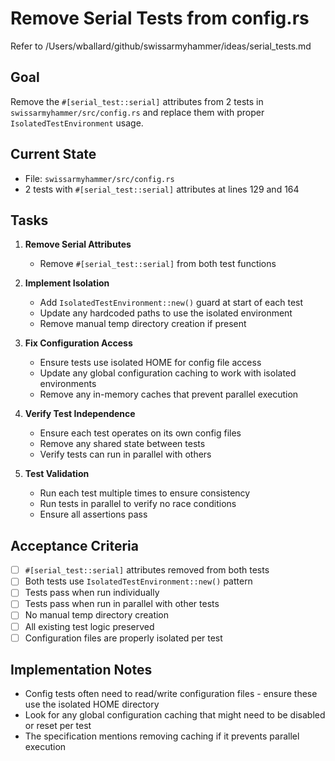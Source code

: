 # Remove Serial Tests from config.rs

Refer to /Users/wballard/github/swissarmyhammer/ideas/serial_tests.md

## Goal
Remove the `#[serial_test::serial]` attributes from 2 tests in `swissarmyhammer/src/config.rs` and replace them with proper `IsolatedTestEnvironment` usage.

## Current State
- File: `swissarmyhammer/src/config.rs`
- 2 tests with `#[serial_test::serial]` attributes at lines 129 and 164

## Tasks
1. **Remove Serial Attributes**
   - Remove `#[serial_test::serial]` from both test functions
   
2. **Implement Isolation**
   - Add `IsolatedTestEnvironment::new()` guard at start of each test
   - Update any hardcoded paths to use the isolated environment
   - Remove manual temp directory creation if present
   
3. **Fix Configuration Access**
   - Ensure tests use isolated HOME for config file access
   - Update any global configuration caching to work with isolated environments
   - Remove any in-memory caches that prevent parallel execution
   
4. **Verify Test Independence**
   - Ensure each test operates on its own config files
   - Remove any shared state between tests
   - Verify tests can run in parallel with others

5. **Test Validation**
   - Run each test multiple times to ensure consistency
   - Run tests in parallel to verify no race conditions
   - Ensure all assertions pass

## Acceptance Criteria
- [ ] `#[serial_test::serial]` attributes removed from both tests
- [ ] Both tests use `IsolatedTestEnvironment::new()` pattern
- [ ] Tests pass when run individually
- [ ] Tests pass when run in parallel with other tests
- [ ] No manual temp directory creation
- [ ] All existing test logic preserved
- [ ] Configuration files are properly isolated per test

## Implementation Notes
- Config tests often need to read/write configuration files - ensure these use the isolated HOME directory
- Look for any global configuration caching that might need to be disabled or reset per test
- The specification mentions removing caching if it prevents parallel execution